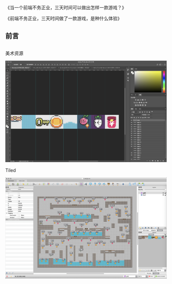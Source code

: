 《当一个前端不务正业，三天时间可以做出怎样一款游戏？》

《前端不务正业，三天时间做了一款游戏，是种什么体验》

## 前言

## 

美术资源

![](../images/2023-1-14-1673676470403.png)

Tiled


![](../images/2023-1-14-1673676694109.png)
